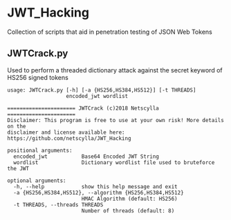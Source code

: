 # JWT_Hacking
Collection of scripts that aid in penetration testing of JSON Web Tokens

## JWTCrack.py
Used to perform a threaded dictionary attack against the secret keyword of HS256 signed tokens

``` 
usage: JWTCrack.py [-h] [-a {HS256,HS384,HS512}] [-t THREADS]
                   encoded_jwt wordlist

====================== JWTCrack (c)2018 Netscylla ======================
Disclaimer: This program is free to use at your own risk! More details on the
disclaimer and license available here:
https://github.com/netscylla/JWT_Hacking

positional arguments:
  encoded_jwt           Base64 Encoded JWT String
  wordlist              Dictionary wordlist file used to bruteforce the JWT

optional arguments:
  -h, --help            show this help message and exit
  -a {HS256,HS384,HS512}, --algorithm {HS256,HS384,HS512}
                        HMAC Algorithm (default: HS256)
  -t THREADS, --threads THREADS
                        Number of threads (default: 8)
```
